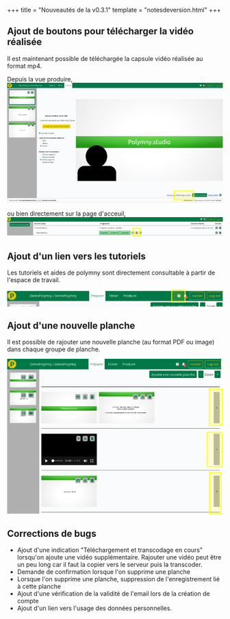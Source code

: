 +++
title = "Nouveautés de la v0.3.1"
template = "notesdeversion.html"
+++

## Ajout de boutons pour télécharger la vidéo réalisée

Il est maintenant possible de téléchargée la capsule vidéo réalisée au format mp4.

Depuis la vue produire,
![Télécharger une vidéo depuis la vue produire](dlVideo1.png)

ou bien directement sur la page d'acceuil,
![Télécharger une vidéo depuis la page d'accueil](dlVideo2.png)

## Ajout d'un lien vers les tutoriels

Les tutoriels et aides de polymny sont directement consultable à partir de l'espace de travail.

![Lien vers la documentation](help.png)

## Ajout d'une nouvelle planche

Il est possible de rajouter une nouvelle planche (au format PDF ou image) dans chaque groupe de planche.

![Ajout de planches](addSlide1.png)

## Corrections de bugs
  -  Ajout d'une indication "Téléchargement et transcodage en cours" lorsqu'on
     ajoute une vidéo supplémentaire. Rajouter une vidéo peut être un peu long
     car il faut la copier vers le serveur puis la transcoder.
  -  Demande de confirmation lorsque l'on supprime une planche
  -  Lorsque l'on supprime une planche, suppression de l'enregistrement lié à
     cette planche
  -  Ajout d'une vérification de la validité de l'email lors de la création de
     compte
  -  Ajout d'un lien vers l'usage des données personnelles.

